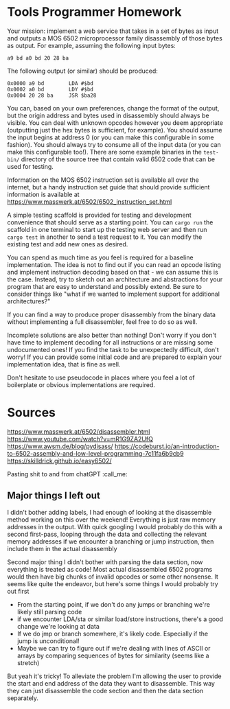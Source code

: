 # Tools Programmer Homework

Your mission: implement a web service that takes in a set of bytes as input and outputs a
MOS 6502 microprocessor family disassembly of those bytes as output. For example, assuming the
following input bytes:

```
a9 bd a0 bd 20 28 ba
```

The following output (or similar) should be produced:

```
0x0000 a9 bd        LDA #$bd
0x0002 a0 bd        LDY #$bd
0x0004 20 28 ba     JSR $ba28
```

You can, based on your own preferences, change the format of the output, but the origin address and bytes used in
disassembly should always be visible. You can deal with unknown opcodes however you deem appropriate
(outputting just the hex bytes is sufficient, for example). You should assume the input begins at address 0 (or
you can make this configurable in some fashion). You should always try to consume all of the input data (or you
can make this configurable too!). There are some example binaries in the `test-bin/` directory of
the source tree that contain valid 6502 code that can be used for testing.

Information on the MOS 6502 instruction set is available all over the internet, but a handy instruction set guide
that should provide sufficient information is available at https://www.masswerk.at/6502/6502_instruction_set.html

A simple testing scaffold is provided for testing and development convenience that should serve as a starting point.
You can `cargo run` the scaffold in one terminal to start up the testing web server and then run `cargo test` in
another to send a test request to it. You can modify the existing test and add new ones as desired.

You can spend as much time as you feel is required for a baseline implementation. The idea is not to find out if you
can read an opcode listing and implement instruction decoding based on that - we can assume this is the case. Instead,
try to sketch out an architecture and abstractions for your program that are easy to understand and possibly extend.
Be sure to consider things like "what if we wanted to implement support for additional architectures?"

If you can find a way to produce proper disassembly from the binary data without implementing a full disassembler,
feel free to do so as well.

Incomplete solutions are also better than nothing! Don't worry if you don't have time to implement decoding for all
instructions or are missing some undocumented ones! If you find the task to be unexpectedly difficult, don't worry!
If you can provide some initial code and are prepared to explain your implementation idea, that is fine as well.

Don't hesitate to use pseudocode in places where you feel a lot of boilerplate or obvious implementations are required.

# Sources

https://www.masswerk.at/6502/disassembler.html
https://www.youtube.com/watch?v=mR1G9ZA2UfQ
https://www.awsm.de/blog/pydisass/
https://codeburst.io/an-introduction-to-6502-assembly-and-low-level-programming-7c11fa6b9cb9
https://skilldrick.github.io/easy6502/

Pasting shit to and from chatGPT :call_me:

## Major things I left out

I didn't bother adding labels, I had enough of looking at the disassemble
method working on this over the weekend! Everything is just raw memory
addresses in the output. With quick googling I would probably do this with a
second first-pass, looping through the data and collecting the relevant memory
addresses if we encounter a branching or jump instruction, then include them in
the actual disassembly

Second major thing I didn't bother with parsing the data section, now
everything is treated as code! Most actual disassembled 6502 programs would
then have big chunks of invalid opcodes or some other nonsense. It seems like
quite the endeavor, but here's some things I would probably try out first

- From the starting point, if we don't do any jumps or branching we're likely
  still parsing code
- if we encounter LDA/sta or similar load/store instructions, there's a good
  change we're looking at data
- If we do jmp or branch somewhere, it's likely code. Especially if the jump is
  unconditional!
- Maybe we can try to figure out if we're dealing with lines of ASCII or arrays
  by comparing sequences of bytes for similarity (seems like a stretch)

But yeah it's tricky! To alleviate the problem I'm allowing the user to provide
the start and end address of the data they want to disassemble. This way they
can just disassemble the code section and then the data section separately.
